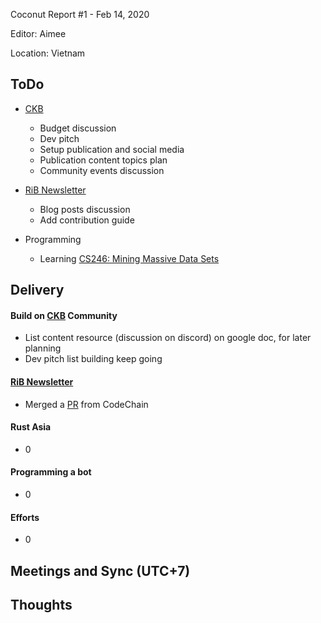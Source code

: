 Coconut Report #1 - Feb 14, 2020

Editor: Aimee

Location: Vietnam

## ToDo

- [CKB][ckb-github]
    - Budget discussion
    - Dev pitch
    - Setup publication and social media
    - Publication content topics plan
    - Community events discussion

- [RiB Newsletter][rib-github]
    - Blog posts discussion
    - Add contribution guide

- Programming
    - Learning [CS246: Mining Massive Data Sets](https://web.stanford.edu/class/cs246/)

## Delivery

#### Build on [CKB][ckb-github] Community

- List content resource (discussion on discord) on google doc, for later planning
- Dev pitch list building keep going


#### [RiB Newsletter][rib-github]

- Merged a [PR](https://github.com/rust-in-blockchain/Rust-in-Blockchain/pull/5) from CodeChain


#### Rust Asia

- 0


#### Programming a bot

- 0


#### Efforts

- 0


## Meetings and Sync (UTC+7)




## Thoughts


[ckb-github]: https://github.com/nervosnetwork/ckb
[rib-github]: https://github.com/rust-in-blockchain/Rust-in-Blockchain
